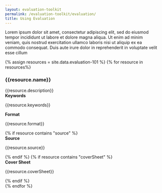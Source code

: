 ```yaml
---
layout: evaluation-toolkit
permalink: /evaluation-toolkit/evaluation/
title: Using Evaluation
---
```

<p>Lorem ipsum dolor sit amet, consectetur adipiscing elit, sed do eiusmod tempor incididunt ut labore et dolore magna aliqua. Ut enim ad minim veniam, quis nostrud exercitation ullamco laboris nisi ut aliquip ex ea commodo consequat. Duis aute irure dolor in reprehenderit in voluptate velit esse cillum</p>
{% assign resources = site.data.evaluation-101 %}
{% for resource in resources%}
<div class="event-card padding-bottom-3 margin-top-1">
	<div class="grid-row clearfix shadow-5 radius-lg bg-white padding-2 flex-align-center">
		<div class="tablet:grid-col-12">
			<h3 class="title text-no-underline">{{resource.name}}</h3>
			<div class="text-base margin-bottom-1">
				<div class="margin-top-neg-105">
					{{resource.description}}
				</div>
			</div>
		</div>
		<div class="grid-row tablet:grid-col-12">		
			<div class="mobile-lg:grid-col-4">
			<strong>Keywords</strong>
			<p class="margin-top-0">{{resource.keywords}}</p>
			</div>
			<div class="mobile-lg:grid-col-4">
			<strong>Format</strong>
			<p class="margin-top-0">{{resource.format}}</p>
			</div>
			{% if resource contains "source" %}
			<div class="mobile-lg:grid-col-4">
			<strong>Source</strong>
			<p class="margin-top-0">{{resource.source}}</p>
			</div>
			{% endif %}
			{% if resource contains "coverSheet" %}
			<div class="mobile-lg:grid-col-4">
			<strong>Cover Sheet</strong>
			<p class="margin-top-0">{{resource.coverSheet}}</p>
			</div>
			{% endif %}
		</div>
	</div>
</div>
{% endfor %}